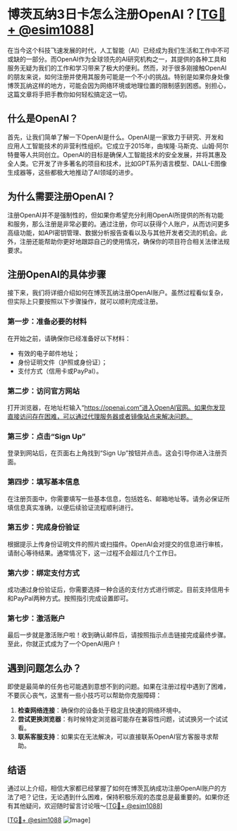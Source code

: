 # 博茨瓦纳3日卡怎么注册OpenAI？[[TG💪+ @esim1088](https://t.me/s/esim1088)]

在当今这个科技飞速发展的时代，人工智能（AI）已经成为我们生活和工作中不可或缺的一部分。而OpenAI作为全球领先的AI研究机构之一，其提供的各种工具和服务无疑为我们的工作和学习带来了极大的便利。然而，对于很多刚接触OpenAI的朋友来说，如何注册并使用其服务可能是一个不小的挑战。特别是如果你身处像博茨瓦纳这样的地方，可能会因为网络环境或地理位置的限制感到困惑。别担心，这篇文章将手把手教你如何轻松搞定这一切。

## 什么是OpenAI？

首先，让我们简单了解一下OpenAI是什么。OpenAI是一家致力于研究、开发和应用人工智能技术的非营利性组织。它成立于2015年，由埃隆·马斯克、山姆·阿尔特曼等人共同创立。OpenAI的目标是确保人工智能技术的安全发展，并将其惠及全人类。它开发了许多著名的项目和技术，比如GPT系列语言模型、DALL-E图像生成器等，这些都极大地推动了AI领域的进步。

## 为什么需要注册OpenAI？

注册OpenAI并不是强制性的，但如果你希望充分利用OpenAI所提供的所有功能和服务，那么注册是非常必要的。通过注册，你可以获得个人账户，从而访问更多高级功能，如API密钥管理、数据分析报告查看以及与其他开发者交流的机会。此外，注册还能帮助你更好地跟踪自己的使用情况，确保你的项目符合相关法律法规要求。

## 注册OpenAI的具体步骤

接下来，我们将详细介绍如何在博茨瓦纳注册OpenAI账户。虽然过程看似复杂，但实际上只要按照以下步骤操作，就可以顺利完成注册。

### 第一步：准备必要的材料

在开始之前，请确保你已经准备好以下材料：
- 有效的电子邮件地址；
- 身份证明文件（护照或身份证）；
- 支付方式（信用卡或PayPal）。

### 第二步：访问官方网站

打开浏览器，在地址栏输入“https://openai.com”进入OpenAI官网。如果你发现直接访问存在困难，可以通过代理服务器或者镜像站点来解决问题。

### 第三步：点击“Sign Up”

登录到网站后，在页面右上角找到“Sign Up”按钮并点击。这会引导你进入注册页面。

### 第四步：填写基本信息

在注册页面中，你需要填写一些基本信息，包括姓名、邮箱地址等。请务必保证所填信息真实准确，以便后续验证流程顺利进行。

### 第五步：完成身份验证

根据提示上传身份证明文件的照片或扫描件。OpenAI会对提交的信息进行审核，请耐心等待结果。通常情况下，这一过程不会超过几个工作日。

### 第六步：绑定支付方式

成功通过身份验证后，你需要选择一种合适的支付方式进行绑定。目前支持信用卡和PayPal两种方式。按照指引完成设置即可。

### 第七步：激活账户

最后一步就是激活账户啦！收到确认邮件后，请按照指示点击链接完成最终步骤。至此，你就正式成为了一个OpenAI用户！

## 遇到问题怎么办？

即使是最简单的任务也可能遇到意想不到的问题。如果在注册过程中遇到了困难，不要灰心丧气，这里有一些小技巧可以帮助你克服障碍：

1. **检查网络连接**：确保你的设备处于稳定且快速的网络环境中。
2. **尝试更换浏览器**：有时候特定浏览器可能存在兼容性问题，试试换另一个试试看。
3. **联系客服支持**：如果实在无法解决，可以直接联系OpenAI官方客服寻求帮助。

## 结语

通过以上介绍，相信大家都已经掌握了如何在博茨瓦纳成功注册OpenAI账户的方法了吧？记住，无论遇到什么困难，保持积极乐观的态度总是最重要的。如果你还有其他疑问，欢迎随时留言讨论哦～[[TG💪+ @esim1088](https://t.me/s/esim1088)]

[[TG💪+ @esim1088](https://t.me/s/esim1088) ![Image](https://i.postimg.cc/4NQfJmqS/Snipaste-2025-05-13-00-14-12.png)]